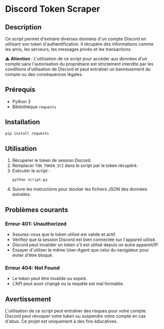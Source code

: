 # Discord Token Scraper

## Description
Ce script permet d'extraire diverses données d'un compte Discord en utilisant son token d'authentification. Il récupère des informations comme les amis, les serveurs, les messages privés et les transactions.

⚠️ **Attention** : L'utilisation de ce script pour accéder aux données d'un compte sans l'autorisation du propriétaire est strictement interdite par les conditions d'utilisation de Discord et peut entraîner un bannissement du compte ou des conséquences légales.

## Prérequis
- Python 3
- Bibliothèque `requests`

## Installation
```bash
pip install requests
```

## Utilisation
1. Récupérer le token de session Discord.
2. Remplacer `TON_TOKEN_ICI` dans le script par le token récupéré.
3. Exécuter le script :
   ```bash
   python script.py
   ```
4. Suivre les instructions pour stocker les fichiers JSON des données extraites.

## Problèmes courants
### Erreur 401: Unauthorized
- Assurez-vous que le token utilisé est valide et actif.
- Vérifiez que la session Discord est bien connectée sur l'appareil utilisé.
- Discord peut invalider un token s'il est utilisé depuis un autre appareil/IP.
- Essayer d'utiliser le même User-Agent que celui du navigateur pour éviter d'être bloqué.

### Erreur 404: Not Found
- Le token peut être invalide ou expiré.
- L'API peut avoir changé ou la requête est mal formatée.

## Avertissement
L'utilisation de ce script peut entraîner des risques pour votre compte. Discord peut révoquer votre token ou suspendre votre compte en cas d'abus. Ce projet est uniquement à des fins éducatives.


